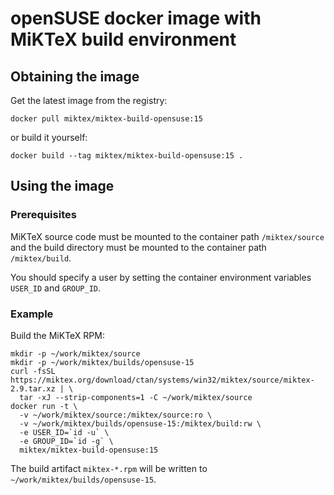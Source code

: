 # openSUSE docker image with MiKTeX build environment

## Obtaining the image

Get the latest image from the registry:

    docker pull miktex/miktex-build-opensuse:15

or build it yourself:

    docker build --tag miktex/miktex-build-opensuse:15 .

## Using the image

### Prerequisites

MiKTeX source code must be mounted to the container path
`/miktex/source` and the build directory must be mounted to the
container path `/miktex/build`.

You should specify a user by setting the container environment
variables `USER_ID` and `GROUP_ID`.

### Example

Build the MiKTeX RPM:

    mkdir -p ~/work/miktex/source
    mkdir -p ~/work/miktex/builds/opensuse-15
    curl -fsSL https://miktex.org/download/ctan/systems/win32/miktex/source/miktex-2.9.tar.xz | \
      tar -xJ --strip-components=1 -C ~/work/miktex/source
    docker run -t \
      -v ~/work/miktex/source:/miktex/source:ro \
      -v ~/work/miktex/builds/opensuse-15:/miktex/build:rw \
      -e USER_ID=`id -u` \
      -e GROUP_ID=`id -g` \
      miktex/miktex-build-opensuse:15

The build artifact `miktex-*.rpm` will be written to
`~/work/miktex/builds/opensuse-15`.
